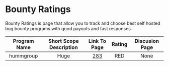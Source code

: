 # Bounty Ratings
Bounty Ratings is page that allow you to track and choose best self hosted bug bounty programs with good payouts and fast responses


| Program Name | Short Scope Description    | Link To Page    | Rating   | Discusion Page |
| :---:   | :---: | :---: | :---:   | :---: |
| hummgroup | Huge   | [283](https://www.shophumm.com/humm-group/security/)   | RED | None |
